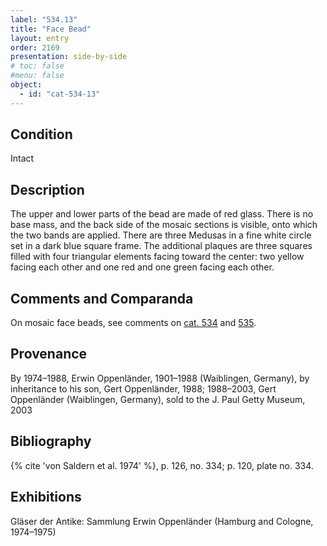 ```yaml
---
label: "534.13"
title: "Face Bead"
layout: entry
order: 2169
presentation: side-by-side
# toc: false
#menu: false 
object:
  - id: "cat-534-13"
---
```


## Condition

Intact

## Description

The upper and lower parts of the bead are made of red glass. There is no base mass, and the back side of the mosaic sections is visible, onto which the two bands are applied. There are three Medusas in a fine white circle set in a dark blue square frame. The additional plaques are three squares filled with four triangular elements facing toward the center: two yellow facing each other and one red and one green facing each other.

## Comments and Comparanda

On mosaic face beads, see comments on [cat. 534](/catalogue/cat-534) and [535](/catalogue/cat-535).

## Provenance

By 1974–1988, Erwin Oppenländer, 1901–1988 (Waiblingen, Germany), by inheritance to his son, Gert Oppenländer, 1988; 1988–2003, Gert Oppenländer (Waiblingen, Germany), sold to the J. Paul Getty Museum, 2003

## Bibliography

{% cite 'von Saldern et al. 1974' %}, p. 126, no. 334; p. 120, plate no. 334.

## Exhibitions

Gläser der Antike: Sammlung Erwin Oppenländer (Hamburg and Cologne, 1974–1975)